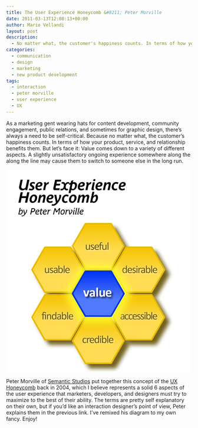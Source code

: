 ```yaml
---
title: The User Experience Honeycomb &#8211; Peter Morville
date: 2011-03-13T12:08:13+00:00
author: Mario Vellandi
layout: post
description:
  - No matter what, the customer's happiness counts. In terms of how your product, service, and relationship is benefits them. It's about their experience
categories:
  - communication
  - design
  - marketing
  - new product development
tags:
  - interaction
  - peter morville
  - user experience
  - UX
---
```

As a marketing gent wearing hats for content development, community engagement, public relations, and sometimes for graphic design, there&#8217;s always a need to be self-critical. Because no matter what, the customer&#8217;s happiness counts. In terms of how your product, service, and relationship benefits them. But let&#8217;s face it: Value comes down to a variety of different aspects. A slightly unsatisfactory ongoing experience somewhere along the along the line may cause them to switch to someone else in the long run.

<img src="../wp-content/uploads/2011/03/ux-honeycomb-user-experience-design-peter-morville-2.jpg" />

Peter Morville of [Semantic Studios](http://semanticstudios.com/) put together this concept of the [UX Honeycomb](http://semanticstudios.com/publications/semantics/000029.php) back in 2004, which I believe represents a solid 6 aspects of the user experience that marketers, developers, and designers must try to maximize to the best of their ability. The terms are pretty self explanatory on their own, but if you&#8217;d like an interaction designer&#8217;s point of view, Peter explains them in the previous link. I&#8217;ve remixed his diagram to my own fancy. Enjoy!
